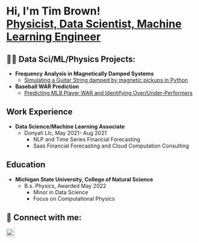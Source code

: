 <h1>Hi, I'm Tim Brown! <br/><a href="https://www.linkedin.com/in/timothy-brown-ml-datasci/">Physicist, Data Scientist, Machine Learning Engineer</a></h1>

<h2>👨‍💻 Data Sci/ML/Physics Projects:</h2>

- <b>Frequency Analysis in Magnetically Damped Systems</b>
  - [Simulating a Guitar String damped by magnetic pickups in Python](https://github.com/TimBrownDataSci/Frequency-Analysis-Magnetic-Damping)
- <b>Baseball WAR Prediction</b>
  - [Predicting MLB Player WAR and Identifying Over/Under-Performers](https://github.com/TimBrownDataSci/Baseball-RAR-Prediction)

<h2>Work Experience</h2>

- <b>Data Science/Machine Learning Associate</b>
  - Donyati Llc, May 2021- Aug 2021
    - NLP and Time Series Financial Forecasting
    - Saas Financial Forecasting and Cloud Computation Consulting
 
<h2>Education</h2>

- <b>Michigan State University, College of Natural Science</b>
  - B.s. Physics,  Awarded May 2022
    - Minor in Data Science
    - Focus on Computational Physics



<h2> 🤳 Connect with me:</h2>

[<img align="left" alt="JoshMadakor | LinkedIn" width="22px" src="https://cdn.jsdelivr.net/npm/simple-icons@v3/icons/linkedin.svg" />][linkedin]


[linkedin]: [https://www.linkedin.com/in/timothy-brown-ml-datasci/]

<!--
**joshmadakor1/joshmadakor1** is a ✨ _special_ ✨ repository because its `README.md` (this file) appears on your GitHub profile.

Here are some ideas to get you started:

- 🔭 I’m currently working on ...
- 🌱 I’m currently learning ...
- 👯 I’m looking to collaborate on ...
- 🤔 I’m looking for help with ...
- 💬 Ask me about ...
- 📫 How to reach me: ...
- 😄 Pronouns: ...
- ⚡ Fun fact: ...
-->
